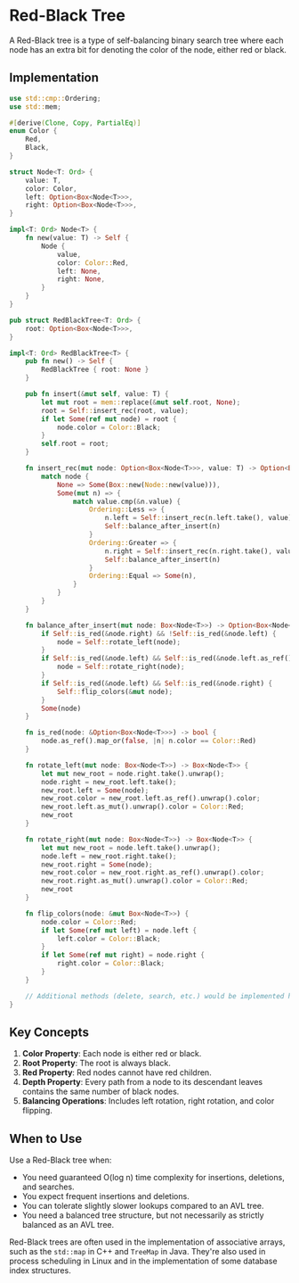 # Red-Black Tree

A Red-Black tree is a type of self-balancing binary search tree where each node has an extra bit for denoting the color of the node, either red or black.

## Implementation

```rust
use std::cmp::Ordering;
use std::mem;

#[derive(Clone, Copy, PartialEq)]
enum Color {
    Red,
    Black,
}

struct Node<T: Ord> {
    value: T,
    color: Color,
    left: Option<Box<Node<T>>>,
    right: Option<Box<Node<T>>>,
}

impl<T: Ord> Node<T> {
    fn new(value: T) -> Self {
        Node {
            value,
            color: Color::Red,
            left: None,
            right: None,
        }
    }
}

pub struct RedBlackTree<T: Ord> {
    root: Option<Box<Node<T>>>,
}

impl<T: Ord> RedBlackTree<T> {
    pub fn new() -> Self {
        RedBlackTree { root: None }
    }

    pub fn insert(&mut self, value: T) {
        let mut root = mem::replace(&mut self.root, None);
        root = Self::insert_rec(root, value);
        if let Some(ref mut node) = root {
            node.color = Color::Black;
        }
        self.root = root;
    }

    fn insert_rec(mut node: Option<Box<Node<T>>>, value: T) -> Option<Box<Node<T>>> {
        match node {
            None => Some(Box::new(Node::new(value))),
            Some(mut n) => {
                match value.cmp(&n.value) {
                    Ordering::Less => {
                        n.left = Self::insert_rec(n.left.take(), value);
                        Self::balance_after_insert(n)
                    }
                    Ordering::Greater => {
                        n.right = Self::insert_rec(n.right.take(), value);
                        Self::balance_after_insert(n)
                    }
                    Ordering::Equal => Some(n),
                }
            }
        }
    }

    fn balance_after_insert(mut node: Box<Node<T>>) -> Option<Box<Node<T>>> {
        if Self::is_red(&node.right) && !Self::is_red(&node.left) {
            node = Self::rotate_left(node);
        }
        if Self::is_red(&node.left) && Self::is_red(&node.left.as_ref().unwrap().left) {
            node = Self::rotate_right(node);
        }
        if Self::is_red(&node.left) && Self::is_red(&node.right) {
            Self::flip_colors(&mut node);
        }
        Some(node)
    }

    fn is_red(node: &Option<Box<Node<T>>>) -> bool {
        node.as_ref().map_or(false, |n| n.color == Color::Red)
    }

    fn rotate_left(mut node: Box<Node<T>>) -> Box<Node<T>> {
        let mut new_root = node.right.take().unwrap();
        node.right = new_root.left.take();
        new_root.left = Some(node);
        new_root.color = new_root.left.as_ref().unwrap().color;
        new_root.left.as_mut().unwrap().color = Color::Red;
        new_root
    }

    fn rotate_right(mut node: Box<Node<T>>) -> Box<Node<T>> {
        let mut new_root = node.left.take().unwrap();
        node.left = new_root.right.take();
        new_root.right = Some(node);
        new_root.color = new_root.right.as_ref().unwrap().color;
        new_root.right.as_mut().unwrap().color = Color::Red;
        new_root
    }

    fn flip_colors(node: &mut Box<Node<T>>) {
        node.color = Color::Red;
        if let Some(ref mut left) = node.left {
            left.color = Color::Black;
        }
        if let Some(ref mut right) = node.right {
            right.color = Color::Black;
        }
    }

    // Additional methods (delete, search, etc.) would be implemented here
}
```

## Key Concepts

1. **Color Property**: Each node is either red or black.
2. **Root Property**: The root is always black.
3. **Red Property**: Red nodes cannot have red children.
4. **Depth Property**: Every path from a node to its descendant leaves contains the same number of black nodes.
5. **Balancing Operations**: Includes left rotation, right rotation, and color flipping.

## When to Use

Use a Red-Black tree when:

- You need guaranteed O(log n) time complexity for insertions, deletions, and searches.
- You expect frequent insertions and deletions.
- You can tolerate slightly slower lookups compared to an AVL tree.
- You need a balanced tree structure, but not necessarily as strictly balanced as an AVL tree.

Red-Black trees are often used in the implementation of associative arrays, such as the `std::map` in C++ and `TreeMap` in Java. They're also used in process scheduling in Linux and in the implementation of some database index structures.
